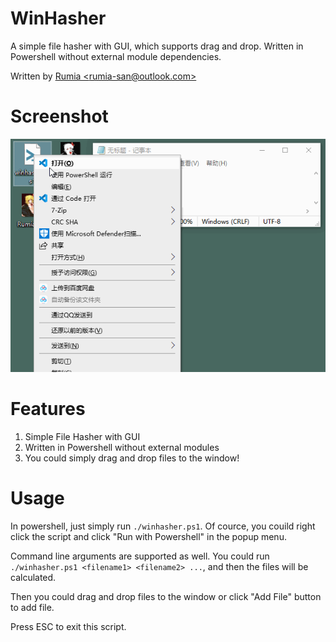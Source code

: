 # WinHasher
A simple file hasher with GUI, which supports drag and drop. Written in Powershell without external module dependencies. 

Written by [Rumia \<rumia-san@outlook.com\>](mailto:rumia-san@outlook.com)

# Screenshot
![screenshot](./screenshot.gif)

# Features
1. Simple File Hasher with GUI
2. Written in Powershell without external modules
3. You could simply drag and drop files to the window!

# Usage
In powershell, just simply run `./winhasher.ps1`. Of cource, you couild right click the script and click "Run with Powershell" in the popup menu.

Command line arguments are supported as well. You could run `./winhasher.ps1 <filename1> <filename2> ...`, and then the files will be calculated.

Then you could drag and drop files to the window or click "Add File" button to add file.

Press ESC to exit this script.
